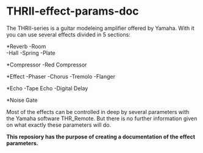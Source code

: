 # THRII-effect-params-doc

The THRII-series is a guitar modeleing amplifier offered by Yamaha.
With it you can use several effects divided in 5 sections:

*Reverb
			-Room			
			-Hall
			-Spring
			-Plate

*Compressor
		-Red Compressor
  
*Effect
		-Phaser
		-Chorus
		-Tremolo
		-Flanger
		
*Echo
		-Tape Echo
		-Digital Delay
  
*Noise Gate
 
 Most of the effects can be controlled in deep by several parameters with the Yamaha software THR_Remote.
 But there is no further information given on what exactly these parameters will do.

**This reposiory has the purpose of creating a documentation of the effect parameters.**
